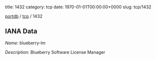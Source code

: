 title: 1432
category: tcp
date: 1970-01-01T00:00:00+0000
slug: tcp/1432

[portdb](/) / [tcp](/category/tcp.html) / 1432


## IANA Data

_Name:_ blueberry-lm

_Description:_ Blueberry Software License Manager

